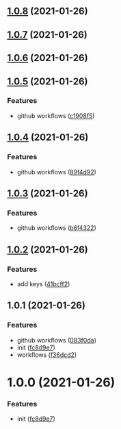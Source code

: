 ## [1.0.8](https://github.com/dixdiydiz/require-module-from-string/compare/v1.0.7...v1.0.8) (2021-01-26)

## [1.0.7](https://github.com/dixdiydiz/require-module-from-string/compare/v1.0.6...v1.0.7) (2021-01-26)

## [1.0.6](https://github.com/dixdiydiz/build-module/compare/v1.0.5...v1.0.6) (2021-01-26)

## [1.0.5](https://github.com/dixdiydiz/build-module/compare/v1.0.4...v1.0.5) (2021-01-26)

### Features

- github workflows ([c1908f5](https://github.com/dixdiydiz/build-module/commit/c1908f514ce233b0d5b1349157bfc08f14d2763d))

## [1.0.4](https://github.com/dixdiydiz/build-module/compare/v1.0.3...v1.0.4) (2021-01-26)

### Features

- github workflows ([89f4d92](https://github.com/dixdiydiz/build-module/commit/89f4d92a59302a98f178c7db84d7d025df974a5a))

## [1.0.3](https://github.com/dixdiydiz/build-module/compare/v1.0.2...v1.0.3) (2021-01-26)

### Features

- github workflows ([b6f4322](https://github.com/dixdiydiz/build-module/commit/b6f43226ab1901a8a71917300b6269a78c339b78))

## [1.0.2](https://github.com/dixdiydiz/build-module/compare/v1.0.1...v1.0.2) (2021-01-26)

### Features

- add keys ([41bcff2](https://github.com/dixdiydiz/build-module/commit/41bcff2dec8d2388b021646b7b7832a83d253b9d))

## 1.0.1 (2021-01-26)

### Features

- github workflows ([083f0da](https://github.com/dixdiydiz/build-module/commit/083f0da9ca37f58387052d1badedaff7b6afe142))
- init ([fc8d9e7](https://github.com/dixdiydiz/build-module/commit/fc8d9e75a07358406e40b5978ac79eb1dd46abf4))
- workflows ([f36dcd2](https://github.com/dixdiydiz/build-module/commit/f36dcd21e6276d184c169c2990256f2b5f700092))

# 1.0.0 (2021-01-26)

### Features

- init ([fc8d9e7](https://github.com/dixdiydiz/build-module/commit/fc8d9e75a07358406e40b5978ac79eb1dd46abf4))
